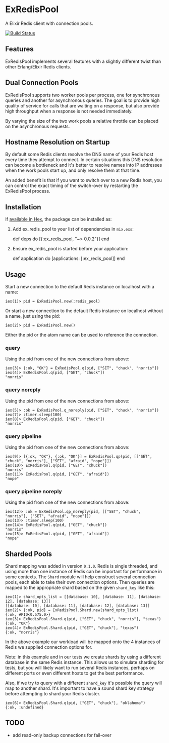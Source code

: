 # ExRedisPool

A Elixir Redis client with connection pools.

[![Build Status](https://travis-ci.org/ntrepid8/ex_redis_pool.svg?branch=master)](https://travis-ci.org/ntrepid8/ex_redis_pool)

## Features

ExRedisPool implements several features with a slightly different twist than
other Erlang/Elixir Redis clients.

## Dual Connection Pools

ExRedisPool supports two worker pools per process, one for synchronous queries
and another for asynchronous queries. The goal is to provide high quality of
service for calls that are waiting on a response, but also provide high
throughput when a response is not needed immediately.

By varying the size of the two work pools a relative throttle can be placed on the
asynchronous requests.

## Hostname Resolution on Startup

By default some Redis clients resolve the DNS name of your Redis host every time they
attempt to connect. In certain situations this DNS resolution can become a bottleneck
and it's better to resolve names into IP addresses when the work pools start up,
and only resolve them at that time.

An added benefit is that if you want to switch over to a new Redis host, you can control
the exact timing of the switch-over by restarting the ExRedisPool process.

## Installation

If [available in Hex](https://hex.pm/docs/publish), the package can be installed as:

  1. Add ex_redis_pool to your list of dependencies in `mix.exs`:

        def deps do
          [{:ex_redis_pool, "~> 0.0.2"}]
        end

  2. Ensure ex_redis_pool is started before your application:

        def application do
          [applications: [:ex_redis_pool]]
        end

## Usage

Start a new connection to the default Redis instance on localhost with a name:

```
iex(1)> pid = ExRedisPool.new(:redis_pool)
```

Or start a new connection to the default Redis instance on localhost without a name, just using the pid:

```
iex(2)> pid = ExRedisPool.new()
```

Either the pid or the atom name can be used to reference the connection.

### query

Using the pid from one of the new connections from above:

```
iex(3)> {:ok, "OK"} = ExRedisPool.q(pid, ["SET", "chuck", "norris"])
iex(4)> ExRedisPool.q(pid, ["GET", "chuck"])
"norris"
```

### query noreply

Using the pid from one of the new connections from above:

```
iex(5)> :ok = ExRedisPool.q_noreply(pid, ["SET", "chuck", "norris"])
iex(7)> :timer.sleep(100)
iex(8)> ExRedisPool.q(pid, ["GET", "chuck"])
"norris"
```

### query pipeline

Using the pid from one of the new connections from above:

```
iex(9)> [{:ok, "OK"}, {:ok, "OK"}] = ExRedisPool.qp(pid, [["SET", "chuck", "norris"], ["SET", "afraid", "nope"]])
iex(10)> ExRedisPool.q(pid, ["GET", "chuck"])
"norris"
iex(11)> ExRedisPool.q(pid, ["GET", "afraid"])
"nope"
```

### query pipeline noreply

Using the pid from one of the new connections from above:

```
iex(12)> :ok = ExRedisPool.qp_noreply(pid, [["SET", "chuck", "norris"], ["SET", "afraid", "nope"]])
iex(13)> :timer.sleep(100)
iex(14)> ExRedisPool.q(pid, ["GET", "chuck"])
"norris"
iex(15)> ExRedisPool.q(pid, ["GET", "afraid"])
"nope"
```

## Sharded Pools

Shard mapping was added in version `0.1.0`. Redis is single threaded, and using more than one
instance of Redis can be important for performance in some contexts. The `Shard` module will
help construct several connection pools, each able to take their own connection options. Then
queries are mapped to the appropriate shard based on the given `shard_key` like this:

```
iex(1)> shard_opts_list = [[database: 10], [database: 11], [database: 12], [database: 13]]
[[database: 10], [database: 11], [database: 12], [database: 13]]
iex(2)> {:ok, pid} = ExRedisPool.Shard.new(shard_opts_list)
{:ok, #PID<0.575.0>}
iex(3)> ExRedisPool.Shard.q(pid, ["SET", "chuck", "norris"], "texas")
{:ok, "OK"}
iex(4)> ExRedisPool.Shard.q(pid, ["GET", "chuck"], "texas")
{:ok, "norris"}
```

In the above example our workload will be mapped onto the 4 instances of Redis we supplied
connection options for.

Note: in this example and in our tests we create shards by using a different database in the same
Redis instance. This allows us to simulate sharding for tests, but you will likely want to run
several Redis instances, perhaps on different ports or even different hosts to get the best performance.

Also, if we try to query with a different `shard_key` it's possible the query will
map to another shard. It's important to have a sound shard key strategy before attempting
to shard your Redis cluster.

```
iex(6)> ExRedisPool.Shard.q(pid, ["GET", "chuck"], "oklahoma")  
{:ok, :undefined}
```

## TODO

- add read-only backup connections for fail-over
